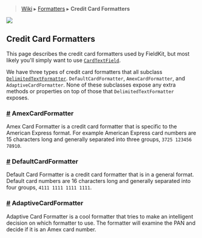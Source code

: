 > [Wiki](Home) ▸ [Formatters](Formatters) ▸ **Credit Card Formatters**

![](https://cloud.githubusercontent.com/assets/967026/9753726/a9cc6346-5675-11e5-885d-4b9f2dd7d7ec.gif)

## Credit Card Formatters
This page describes the credit card formatters used by FieldKit, but most likely you'll simply want to use <a href="FieldKit-Fields#card-text-field">`CardTextField`</a>.

We have three types of credit card formatters that all subclass <a name="DelimitedTextFormatter" href="Delimited-Text-Formatter">`DelimitedTextFormatter`</a>. `DefaultCardFormatter`, `AmexCardFormatter`, and `AdaptiveCardFormatter`. None of these subclasses expose any extra methods or properties on top of those that `DelimitedTextFormatter` exposes.

### <a name="AmexCardFormatter" href="Credit-Card-Formatters#AmexCardFormatter">#</a> AmexCardFormatter
Amex Card Formatter is a credit card formatter that is specific to the American Express format. For example American Express card numbers are 15 characters long and generally separated into three groups, `3725 123456 78910`.

### <a name="DefaultCardFormatter" href="Credit-Card-Formatters#DefaultCardFormatter">#</a> DefaultCardFormatter
Default Card Formatter is a credit card formatter that is in a general format. Default card numbers are 16 characters long and generally separated into four groups, `4111 1111 1111 1111`.

### <a name="AdaptiveCardFormatter" href="Credit-Card-Formatters#AdaptiveCardFormatter">#</a> AdaptiveCardFormatter
Adaptive Card Formatter is a cool formatter that tries to make an intelligent decision on which formatter to use. The formatter will examine the PAN and decide if it is an Amex card number.

